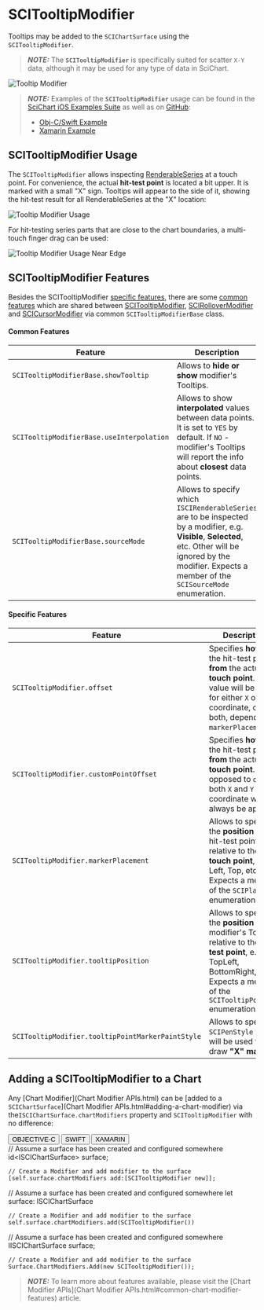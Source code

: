 # SCITooltipModifier
Tooltips may be added to the `SCIChartSurface` using the `SCITooltipModifier`.

> **_NOTE:_** The **`SCITooltipModifier`** is specifically suited for scatter `X-Y` data, although it may be used for any type of data in SciChart.

![Tooltip Modifier](img/modifiers-2d/tooltip-modifier-example.png)

> **_NOTE:_** Examples of the **`SCITooltipModifier`** usage can be found in the [SciChart iOS Examples Suite](https://www.scichart.com/examples/ios-chart/) as well as on [GitHub](https://github.com/ABTSoftware/SciChart.iOS.Examples):
> 
> - [Obj-C/Swift Example](https://www.scichart.com/example/ios-using-tooltip-modifier/)
> - [Xamarin Example](https://www.scichart.com/example/xamarin-chart-using-tooltipmodifier-tooltips-example/)

## SCITooltipModifier Usage
The `SCITooltipModifier` allows inspecting [RenderableSeries](renderableseries-apis.html) at a touch point. 
For convenience, the actual **hit-test point** is located a bit upper. It is marked with a small "X" sign. 
Tooltips will appear to the side of it, showing the hit-test result for all RenderableSeries at the "X" location:

![Tooltip Modifier Usage](img/modifiers-2d/tooltip-modifier-usage.png)

For hit-testing series parts that are close to the chart boundaries, a multi-touch finger drag can be used:

![Tooltip Modifier Usage Near Edge](img/modifiers-2d/tooltip-modifier-usage-near-edge.png)

## SCITooltipModifier Features
Besides the SCITooltipModifier [specific features](#specific-features), there are some [common features](#common-features) which are shared between [SCITooltipModifier](interactivity---scitooltipmodifier.html), [SCIRolloverModifier](interactivity---scirollovermodifier.html) and [SCICursorModifier](interactivity---scicursormodifier.html) via common `SCITooltipModifierBase` class.

#### Common Features

| **Feature**                               | **Description**                                                                                                                                                 |
| ----------------------------------------- | --------------------------------------------------------------------------------------------------------------------------------------------------------------- |
| `SCITooltipModifierBase.showTooltip`      | Allows to **hide or show** modifier's Tooltips.                                                                                                                 |
| `SCITooltipModifierBase.useInterpolation` | Allows to show **interpolated** values between data points. It is set to `YES` by default. If `NO` - modifier's Tooltips will report the info about **closest** data points. |
| `SCITooltipModifierBase.sourceMode`       | Allows to specify which `ISCIRenderableSeries` are to be inspected by a modifier, e.g. **Visible**, **Selected**, etc. Other will be ignored by the modifier. Expects a member of the `SCISourceMode` enumeration. |

#### Specific Features

| **Feature**                                       | **Description**                                                                                                                                                                           |
| ------------------------------------------------- | ----------------------------------------------------------------------------------------------------------------------------------------------------------------------------------------- |
| `SCITooltipModifier.offset`                       | Specifies **how far** the hit-test point is **from** the actual **touch point**. This value will be used for either `X` or `Y` coordinate, or both, depending on `markerPlacement`.       |
| `SCITooltipModifier.customPointOffset`            | Specifies **how far** the hit-test point is **from** the actual **touch point**. As opposed to `offset`, both `X` and `Y` coordinate will always be applied.                              |
| `SCITooltipModifier.markerPlacement`              | Allows to specify the **position** of the hit-test point relative to the **touch point**, e.g. Left, Top, etc... Expects a member of the `SCIPlacement` enumeration.                      |
| `SCITooltipModifier.tooltipPosition`              | Allows to specify the **position** of modifier's Tooltips relative to the **hit-test point**, e.g. TopLeft, BottomRight, etc.... Expects a member of the `SCITooltipPosition` enumeration. |
| `SCITooltipModifier.tooltipPointMarkerPaintStyle` | Allows to specify `SCIPenStyle` which will be used to draw **"X" marker**                                                                                                                 |

## Adding a SCITooltipModifier to a Chart
Any [Chart Modifier](Chart Modifier APIs.html) can be [added to a `SCIChartSurface`](Chart Modifier APIs.html#adding-a-chart-modifier) via the`ISCIChartSurface.chartModifiers` property and `SCITooltipModifier` with no difference:

<div class="code-snippet-tabs">
  <button class="code-snippet-tab" onclick="showCodeFor(event, 'objectivec')">OBJECTIVE-C</button>
  <button class="code-snippet-tab" onclick="showCodeFor(event, 'swift')">SWIFT</button>
  <button class="code-snippet-tab" onclick="showCodeFor(event, 'cs')">XAMARIN</button>
</div>
<div class="code-snippet" id="objectivec">
    // Assume a surface has been created and configured somewhere
    id&lt;ISCIChartSurface&gt; surface;

    // Create a Modifier and add modifier to the surface
    [self.surface.chartModifiers add:[SCITooltipModifier new]];
</div>
<div class="code-snippet" id="swift">
    // Assume a surface has been created and configured somewhere
    let surface: ISCIChartSurface

    // Create a Modifier and add modifier to the surface
    self.surface.chartModifiers.add(SCITooltipModifier())
</div>
<div class="code-snippet" id="cs">
    // Assume a surface has been created and configured somewhere
    IISCIChartSurface surface;

    // Create a Modifier and add modifier to the surface
    Surface.ChartModifiers.Add(new SCITooltipModifier());
</div>

> **_NOTE:_** To learn more about features available, please visit the [Chart Modifier APIs](Chart Modifier APIs.html#common-chart-modifier-features) article.

